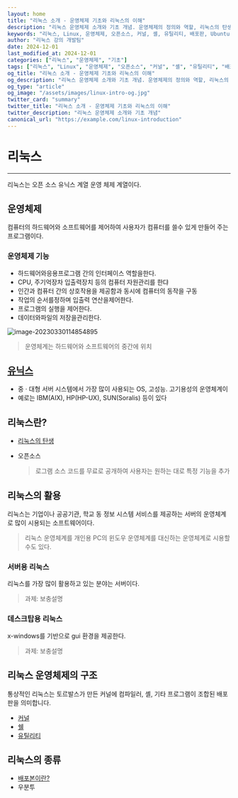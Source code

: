 ```yaml
---
layout: home
title: "리눅스 소개 - 운영체제 기초와 리눅스의 이해"
description: "리눅스 운영체제 소개와 기초 개념. 운영체제의 정의와 역할, 리눅스의 탄생과 역사, 리눅스 운영체제 구조, 배포판 종류, 리눅스의 활용 분야를 학습합니다."
keywords: "리눅스, Linux, 운영체제, 오픈소스, 커널, 셸, 유틸리티, 배포판, Ubuntu, CentOS"
author: "리눅스 강의 개발팀"
date: 2024-12-01
last_modified_at: 2024-12-01
categories: ["리눅스", "운영체제", "기초"]
tags: ["리눅스", "Linux", "운영체제", "오픈소스", "커널", "셸", "유틸리티", "배포판", "Ubuntu", "CentOS"]
og_title: "리눅스 소개 - 운영체제 기초와 리눅스의 이해"
og_description: "리눅스 운영체제 소개와 기초 개념. 운영체제의 정의와 역할, 리눅스의 탄생과 역사를 학습합니다."
og_type: "article"
og_image: "/assets/images/linux-intro-og.jpg"
twitter_card: "summary"
twitter_title: "리눅스 소개 - 운영체제 기초와 리눅스의 이해"
twitter_description: "리눅스 운영체제 소개와 기초 개념"
canonical_url: "https://example.com/linux-introduction"
---
```


# 리눅스
---
리눅스는 오픈 소스 유닉스 계열 운영 체제 계열이다.

## 운영체제
컴퓨터의 하드웨어와 소프트웨어를 제어하여 사용자가 컴퓨터를 쓸수 있게 만들어 주는 프로그램이다.



### 운영체제 기능

* 하드웨어와응용프로그램 간의 인터페이스 역할을한다.
* CPU, 주기억장차 입출력장치 등의 컴퓨터 자원관리를 한댜
* 인간과 컴퓨터 간의 상호작용을 제공함과 동시에 컴퓨터의 동작을 구동
* 작업의 순서를정하며 입출력 연산을제어한다.
* 프로그램의 실행을 제어한다.
* 데이터와파일의 저장을관리한다.



![image-20230330114854895](./img/image-20230330114854895.png)


> 운영체계는 하드웨어와 소프트웨어의 중간에 위치
>
> 

## [유닉스](unix)

* 중 · 대형 서버 시스템에서 가장 많이 사용되는 OS, 고성능. 고기용성의 운영체계이
* 예로는 IBM(AIX), HP(HP-UX), SUN(Soralis) 등이 있다



## 리눅스란?
* [리눅스의 탄생](linux)

* 오픈소스

  > 로그램 소스 코드를 무료로 공개하여 사용자는 원하는 대로 특정 기능을 추가





## 리눅스의 활용
리눅스는 기업이나 공공기관, 학교 동 정보 시스템 서비스를 제공하는 서버의 운영체계로 많이 시용되는 소프트웨어이다.
> 리눅스 운영체계를 개인용 PC의 윈도우 운영체계를 대신하는 운영체계로 시용할 수도 있다.





### 서버용 리눅스
리눅스를 가장 많이 활용하고 있는 분야는 서버이다. 
> 과제: 보충설명



### 데스크탑용 리눅스
x-windows를 기반으로 gui 환경을 제공한다.
> 과제: 보충설명




## 리눅스 운영체제의 구조
통상적인 리눅스는 토르발스가 만든 커널에 컴파일러, 셸, 기타 프로그램이 조합된 배포판을 의미합니다.  

* [커널](structure)
* [쉘](structure)
* [유틸리티](structure)



## 리눅스의 종류

* [배포본이란?](distribution)
* 우분투





